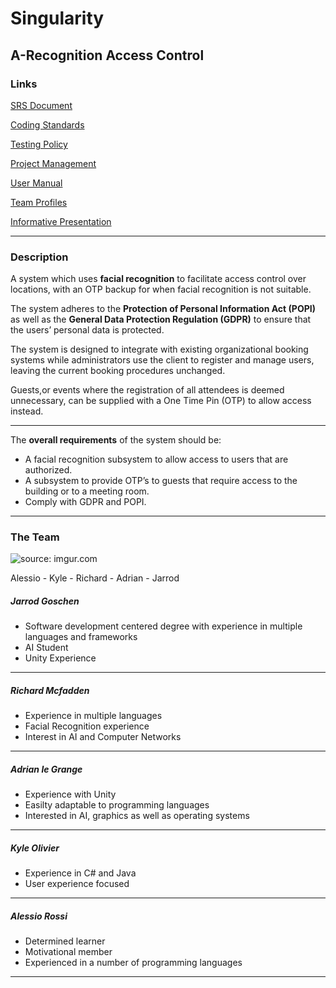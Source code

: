 # Singularity 
## A-Recognition Access Control
### Links 

[SRS Document](https://github.com/cos301-2019-se/A-Recognition/blob/master/Documentation/SRS_Document(23_August2019).pdf)

[Coding Standards](https://github.com/cos301-2019-se/A-Recognition/blob/master/Documentation/CodingStandardsAndGuidlines.pdf)

[Testing Policy](https://github.com/cos301-2019-se/A-Recognition/blob/master/Documentation/Testing_Policy.pdf)

[Project Management](https://app.zenhub.com/workspaces/a-recognition-5cc3f20307a4ab52d27abc9b/board?repos=182155877)

[User Manual](https://github.com/cos301-2019-se/A-Recognition/blob/master/Documentation/A-Recognition-UserManaul(Demo%204).pdf)

[Team Profiles](https://github.com/cos301-2019-se/A-Recognition/blob/Team_Members/README.md)

[Informative Presentation](https://docs.google.com/presentation/d/1R2Rll363XIQqKsFinfVS0raQ-YATh57x4ud7AUQ7fiQ/edit?usp=sharing)

---

### Description 
A system which uses **facial recognition** to facilitate access control over locations, with an OTP backup for when facial recognition is not suitable. 

The system adheres to the **Protection of Personal Information Act (POPI)** as well as the **General Data Protection Regulation (GDPR)** to ensure that the users’ personal data is protected. 

The system is designed to integrate with existing organizational booking systems while administrators use the client to register and manage users, leaving the current booking procedures unchanged.

Guests,or events where the registration of all attendees is deemed unnecessary, can be supplied with a One Time Pin (OTP) to allow access instead.

---

The **overall requirements** of the system should be:
- A facial recognition subsystem to allow access to users that are authorized.
- A subsystem to provide OTP’s to guests that require access to the building or to a meeting room.
- Comply with GDPR and POPI.

---

### The Team
<img src="https://i.imgur.com/y2iKVw1m.jpg" title="source: imgur.com" />

Alessio - Kyle - Richard - Adrian - Jarrod

##### Jarrod Goschen
- Software development centered degree with experience in multiple languages and frameworks
- AI Student
- Unity Experience

---

##### Richard Mcfadden
- Experience in multiple languages
- Facial Recognition experience
- Interest in AI and Computer Networks

---

##### Adrian le Grange
- Experience with Unity
- Easilty adaptable to programming languages
- Interested in AI, graphics as well as operating systems

---

##### Kyle Olivier
- Experience in C# and Java
- User experience focused

---

##### Alessio Rossi
- Determined learner
- Motivational member
- Experienced in a number of programming languages

---
